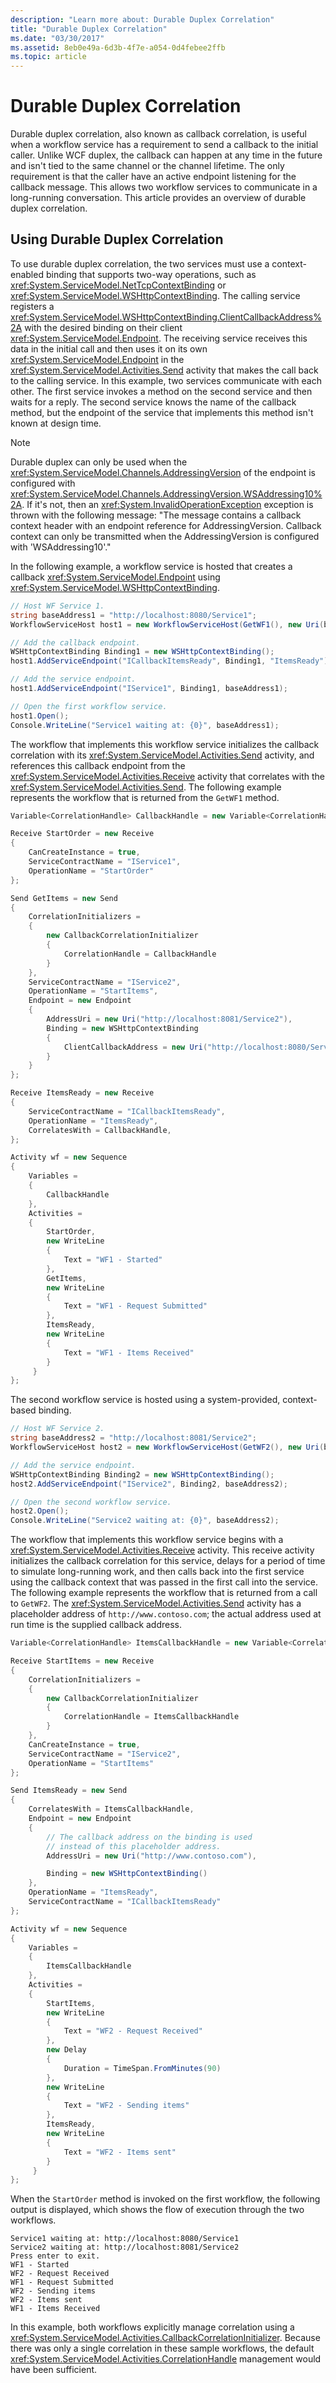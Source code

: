 ```yaml
---
description: "Learn more about: Durable Duplex Correlation"
title: "Durable Duplex Correlation"
ms.date: "03/30/2017"
ms.assetid: 8eb0e49a-6d3b-4f7e-a054-0d4febee2ffb
ms.topic: article
---
```

# Durable Duplex Correlation

Durable duplex correlation, also known as callback correlation, is useful when a workflow service has a requirement to send a callback to the initial caller. Unlike WCF duplex, the callback can happen at any time in the future and isn't tied to the same channel or the channel lifetime. The only requirement is that the caller have an active endpoint listening for the callback message. This allows two workflow services to communicate in a long-running conversation. This article provides an overview of durable duplex correlation.

## Using Durable Duplex Correlation

 To use durable duplex correlation, the two services must use a context-enabled binding that supports two-way operations, such as <xref:System.ServiceModel.NetTcpContextBinding> or <xref:System.ServiceModel.WSHttpContextBinding>. The calling service registers a <xref:System.ServiceModel.WSHttpContextBinding.ClientCallbackAddress%2A> with the desired binding on their client <xref:System.ServiceModel.Endpoint>. The receiving service receives this data in the initial call and then uses it on its own <xref:System.ServiceModel.Endpoint> in the <xref:System.ServiceModel.Activities.Send> activity that makes the call back to the calling service. In this example, two services communicate with each other. The first service invokes a method on the second service and then waits for a reply. The second service knows the name of the callback method, but the endpoint of the service that implements this method isn't known at design time.

> [!NOTE]
> Durable duplex can only be used when the <xref:System.ServiceModel.Channels.AddressingVersion> of the endpoint is configured with <xref:System.ServiceModel.Channels.AddressingVersion.WSAddressing10%2A>. If it's not, then an <xref:System.InvalidOperationException> exception is thrown with the following message: "The message contains a callback context header with an endpoint reference for AddressingVersion. Callback context can only be transmitted when the AddressingVersion is configured with 'WSAddressing10'."

 In the following example, a workflow service is hosted that creates a callback <xref:System.ServiceModel.Endpoint> using <xref:System.ServiceModel.WSHttpContextBinding>.

```csharp
// Host WF Service 1.
string baseAddress1 = "http://localhost:8080/Service1";
WorkflowServiceHost host1 = new WorkflowServiceHost(GetWF1(), new Uri(baseAddress1));

// Add the callback endpoint.
WSHttpContextBinding Binding1 = new WSHttpContextBinding();
host1.AddServiceEndpoint("ICallbackItemsReady", Binding1, "ItemsReady");

// Add the service endpoint.
host1.AddServiceEndpoint("IService1", Binding1, baseAddress1);

// Open the first workflow service.
host1.Open();
Console.WriteLine("Service1 waiting at: {0}", baseAddress1);
```

 The workflow that implements this workflow service initializes the callback correlation with its <xref:System.ServiceModel.Activities.Send> activity, and references this callback endpoint from the <xref:System.ServiceModel.Activities.Receive> activity that correlates with the <xref:System.ServiceModel.Activities.Send>. The following example represents the workflow that is returned from the `GetWF1` method.

```csharp
Variable<CorrelationHandle> CallbackHandle = new Variable<CorrelationHandle>();

Receive StartOrder = new Receive
{
    CanCreateInstance = true,
    ServiceContractName = "IService1",
    OperationName = "StartOrder"
};

Send GetItems = new Send
{
    CorrelationInitializers =
    {
        new CallbackCorrelationInitializer
        {
            CorrelationHandle = CallbackHandle
        }
    },
    ServiceContractName = "IService2",
    OperationName = "StartItems",
    Endpoint = new Endpoint
    {
        AddressUri = new Uri("http://localhost:8081/Service2"),
        Binding = new WSHttpContextBinding
        {
            ClientCallbackAddress = new Uri("http://localhost:8080/Service1/ItemsReady")
        }
    }
};

Receive ItemsReady = new Receive
{
    ServiceContractName = "ICallbackItemsReady",
    OperationName = "ItemsReady",
    CorrelatesWith = CallbackHandle,
};

Activity wf = new Sequence
{
    Variables =
    {
        CallbackHandle
    },
    Activities =
    {
        StartOrder,
        new WriteLine
        {
            Text = "WF1 - Started"
        },
        GetItems,
        new WriteLine
        {
            Text = "WF1 - Request Submitted"
        },
        ItemsReady,
        new WriteLine
        {
            Text = "WF1 - Items Received"
        }
     }
};
```

 The second workflow service is hosted using a system-provided, context-based binding.

```csharp
// Host WF Service 2.
string baseAddress2 = "http://localhost:8081/Service2";
WorkflowServiceHost host2 = new WorkflowServiceHost(GetWF2(), new Uri(baseAddress2));

// Add the service endpoint.
WSHttpContextBinding Binding2 = new WSHttpContextBinding();
host2.AddServiceEndpoint("IService2", Binding2, baseAddress2);

// Open the second workflow service.
host2.Open();
Console.WriteLine("Service2 waiting at: {0}", baseAddress2);
```

 The workflow that implements this workflow service begins with a <xref:System.ServiceModel.Activities.Receive> activity. This receive activity initializes the callback correlation for this service, delays for a period of time to simulate long-running work, and then calls back into the first service using the callback context that was passed in the first call into the service. The following example represents the workflow that is returned from a call to `GetWF2`. The <xref:System.ServiceModel.Activities.Send> activity has a placeholder address of `http://www.contoso.com`; the actual address used at run time is the supplied callback address.

```csharp
Variable<CorrelationHandle> ItemsCallbackHandle = new Variable<CorrelationHandle>();

Receive StartItems = new Receive
{
    CorrelationInitializers =
    {
        new CallbackCorrelationInitializer
        {
            CorrelationHandle = ItemsCallbackHandle
        }
    },
    CanCreateInstance = true,
    ServiceContractName = "IService2",
    OperationName = "StartItems"
};

Send ItemsReady = new Send
{
    CorrelatesWith = ItemsCallbackHandle,
    Endpoint = new Endpoint
    {
        // The callback address on the binding is used
        // instead of this placeholder address.
        AddressUri = new Uri("http://www.contoso.com"),

        Binding = new WSHttpContextBinding()
    },
    OperationName = "ItemsReady",
    ServiceContractName = "ICallbackItemsReady"
};

Activity wf = new Sequence
{
    Variables =
    {
        ItemsCallbackHandle
    },
    Activities =
    {
        StartItems,
        new WriteLine
        {
            Text = "WF2 - Request Received"
        },
        new Delay
        {
            Duration = TimeSpan.FromMinutes(90)
        },
        new WriteLine
        {
            Text = "WF2 - Sending items"
        },
        ItemsReady,
        new WriteLine
        {
            Text = "WF2 - Items sent"
        }
     }
};
```

 When the `StartOrder` method is invoked on the first workflow, the following output is displayed, which shows the flow of execution through the two workflows.

```output
Service1 waiting at: http://localhost:8080/Service1
Service2 waiting at: http://localhost:8081/Service2
Press enter to exit.
WF1 - Started
WF2 - Request Received
WF1 - Request Submitted
WF2 - Sending items
WF2 - Items sent
WF1 - Items Received
```

 In this example, both workflows explicitly manage correlation using a <xref:System.ServiceModel.Activities.CallbackCorrelationInitializer>. Because there was only a single correlation in these sample workflows, the default <xref:System.ServiceModel.Activities.CorrelationHandle> management would have been sufficient.
